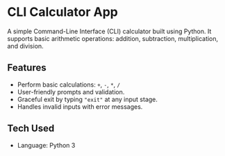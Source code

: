 # CLI Calculator App

A simple Command-Line Interface (CLI) calculator built using Python. It supports basic arithmetic operations: addition, subtraction, multiplication, and division.

## Features

- Perform basic calculations: `+`, `-`, `*`, `/`
- User-friendly prompts and validation.
- Graceful exit by typing `"exit"` at any input stage.
- Handles invalid inputs with error messages.

##  Tech Used

- Language: Python 3

